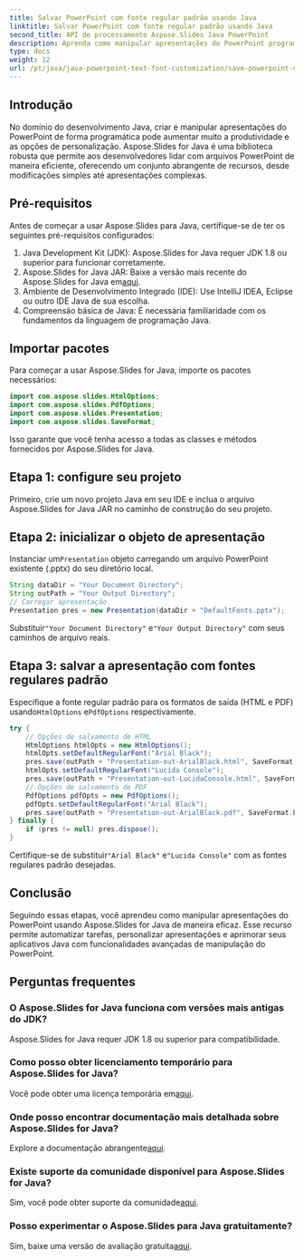 ```yaml
---
title: Salvar PowerPoint com fonte regular padrão usando Java
linktitle: Salvar PowerPoint com fonte regular padrão usando Java
second_title: API de processamento Aspose.Slides Java PowerPoint
description: Aprenda como manipular apresentações do PowerPoint programaticamente usando Aspose.Slides para Java. Domine o manuseio do Java PowerPoint com tutoriais passo a passo.
type: docs
weight: 12
url: /pt/java/java-powerpoint-text-font-customization/save-powerpoint-default-regular-font-java/
---
```

## Introdução
No domínio do desenvolvimento Java, criar e manipular apresentações do PowerPoint de forma programática pode aumentar muito a produtividade e as opções de personalização. Aspose.Slides for Java é uma biblioteca robusta que permite aos desenvolvedores lidar com arquivos PowerPoint de maneira eficiente, oferecendo um conjunto abrangente de recursos, desde modificações simples até apresentações complexas.
## Pré-requisitos
Antes de começar a usar Aspose.Slides para Java, certifique-se de ter os seguintes pré-requisitos configurados:
1. Java Development Kit (JDK): Aspose.Slides for Java requer JDK 1.8 ou superior para funcionar corretamente.
2. Aspose.Slides for Java JAR: Baixe a versão mais recente do Aspose.Slides for Java em[aqui](https://releases.aspose.com/slides/java/).
3. Ambiente de Desenvolvimento Integrado (IDE): Use IntelliJ IDEA, Eclipse ou outro IDE Java de sua escolha.
4. Compreensão básica de Java: É necessária familiaridade com os fundamentos da linguagem de programação Java.

## Importar pacotes
Para começar a usar Aspose.Slides for Java, importe os pacotes necessários:
```java
import com.aspose.slides.HtmlOptions;
import com.aspose.slides.PdfOptions;
import com.aspose.slides.Presentation;
import com.aspose.slides.SaveFormat;
```
Isso garante que você tenha acesso a todas as classes e métodos fornecidos por Aspose.Slides for Java.
## Etapa 1: configure seu projeto
Primeiro, crie um novo projeto Java em seu IDE e inclua o arquivo Aspose.Slides for Java JAR no caminho de construção do seu projeto.
## Etapa 2: inicializar o objeto de apresentação
 Instanciar um`Presentation` objeto carregando um arquivo PowerPoint existente (.pptx) do seu diretório local.
```java
String dataDir = "Your Document Directory";
String outPath = "Your Output Directory";
// Carregar apresentação
Presentation pres = new Presentation(dataDir + "DefaultFonts.pptx");
```
 Substituir`"Your Document Directory"` e`"Your Output Directory"` com seus caminhos de arquivo reais.
## Etapa 3: salvar a apresentação com fontes regulares padrão
 Especifique a fonte regular padrão para os formatos de saída (HTML e PDF) usando`HtmlOptions` e`PdfOptions` respectivamente.
```java
try {
    // Opções de salvamento de HTML
    HtmlOptions htmlOpts = new HtmlOptions();
    htmlOpts.setDefaultRegularFont("Arial Black");
    pres.save(outPath + "Presentation-out-ArialBlack.html", SaveFormat.Html, htmlOpts);
    htmlOpts.setDefaultRegularFont("Lucida Console");
    pres.save(outPath + "Presentation-out-LucidaConsole.html", SaveFormat.Html, htmlOpts);
    // Opções de salvamento de PDF
    PdfOptions pdfOpts = new PdfOptions();
    pdfOpts.setDefaultRegularFont("Arial Black");
    pres.save(outPath + "Presentation-out-ArialBlack.pdf", SaveFormat.Pdf, pdfOpts);
} finally {
    if (pres != null) pres.dispose();
}
```
 Certifique-se de substituir`"Arial Black"` e`"Lucida Console"` com as fontes regulares padrão desejadas.

## Conclusão
Seguindo essas etapas, você aprendeu como manipular apresentações do PowerPoint usando Aspose.Slides for Java de maneira eficaz. Esse recurso permite automatizar tarefas, personalizar apresentações e aprimorar seus aplicativos Java com funcionalidades avançadas de manipulação do PowerPoint.
## Perguntas frequentes
### O Aspose.Slides for Java funciona com versões mais antigas do JDK?
Aspose.Slides for Java requer JDK 1.8 ou superior para compatibilidade.
### Como posso obter licenciamento temporário para Aspose.Slides for Java?
 Você pode obter uma licença temporária em[aqui](https://purchase.aspose.com/temporary-license/).
### Onde posso encontrar documentação mais detalhada sobre Aspose.Slides for Java?
 Explore a documentação abrangente[aqui](https://reference.aspose.com/slides/java/).
### Existe suporte da comunidade disponível para Aspose.Slides for Java?
 Sim, você pode obter suporte da comunidade[aqui](https://forum.aspose.com/c/slides/11).
### Posso experimentar o Aspose.Slides para Java gratuitamente?
 Sim, baixe uma versão de avaliação gratuita[aqui](https://releases.aspose.com/).